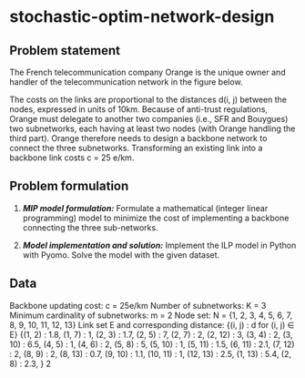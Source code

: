 # stochastic-optim-network-design

## Problem statement

The French telecommunication company Orange is the unique owner and handler of the telecommunication network in the figure below.

The costs on the links are proportional to the distances d(i, j) between the nodes, expressed in units of 10km. Because of anti-trust regulations, Orange must delegate to another two companies (i.e., SFR and Bouygues) two subnetworks, each having at least two nodes (with
Orange handling the third part). Orange therefore needs to design a backbone network to connect the three subnetworks. Transforming an existing link into a backbone link costs c = 25 e/km.

## Problem formulation

1. **_MIP model formulation:_** Formulate a mathematical (integer linear programming) model to minimize the cost of implementing a backbone connecting the three sub-networks.

2. **_Model implementation and solution:_** Implement the ILP model in Python with Pyomo. Solve the model with the given dataset.

## Data

Backbone updating cost: c = 25e/km
Number of subnetworks: K = 3
Minimum cardinality of subnetworks: m = 2
Node set: N = {1, 2, 3, 4, 5, 6, 7, 8, 9, 10, 11, 12, 13}
Link set E and corresponding distance: {(i, j) : d for (i, j) ∈ E}
{(1, 2) : 1.8,
(1, 7) : 1,
(2, 3) : 1.7,
(2, 5) : 7,
(2, 7) : 2,
(2, 12) : 3,
(3, 4) : 2,
(3, 10) : 6.5,
(4, 5) : 1,
(4, 6) : 2,
(5, 8) : 5,
(5, 10) : 1,
(5, 11) : 1.5,
(6, 11) : 2.1,
(7, 12) : 2,
(8, 9) : 2,
(8, 13) : 0.7,
(9, 10) : 1.1,
(10, 11) : 1,
(12, 13) : 2.5,
(1, 13) : 5.4,
(2, 8) : 2.3, }
2
